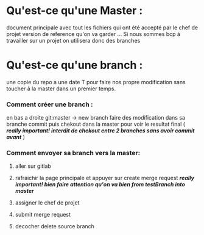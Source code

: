 # Qu'est-ce qu'une Master :

document principale avec tout les fichiers qui ont été accepté par le chef de projet 
version de reference qu'on va garder ... Si nous sommes bcp à travailler sur un projet
on utilisera donc des branches 

# Qu'est-ce qu'une branch :

une copie du repo a une date T pour faire nos propre modification sans toucher à la master dans un premier temps.

 
### Comment créer une branch :

en bas a droite git:master -> new branch
faire des modification dans sa branche commit puis chekout dans la master pour voir le resultat final
( <strong><em>really important! interdit de chekout entre 2 branches sans avoir commit avant</em></strong> )

### Comment envoyer sa branch vers la master:

1. aller sur gitlab

2. rafraichir la page principale et appuyer sur create merge request
<strong><em>really important! bien faire attention qu'on va bien from testBranch into master </em></strong>

3. assigner le chef de projet 

4. submit merge request

5. decocher delete source branch

